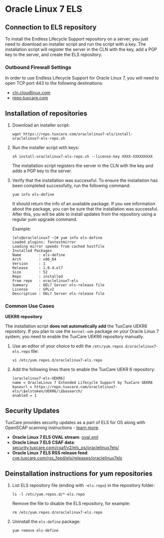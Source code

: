 # Oracle Linux 7 ELS

## Connection to ELS repository

To install the Endless Lifecycle Support repository on a server, you just need to download an installer script and run the script with a key. The installation script will register the server in the CLN with the key, add a PGP key to the server, and create the ELS repository.

### Outbound Firewall Settings

In order to use Endless Lifecycle Support for Oracle Linux 7, you will need to open TCP port 443 to the following destinations:

* [cln.cloudlinux.com](http://cln.cloudlinux.com)
* [repo.tuxcare.com](http://repo.tuxcare.com)

## Installation of repositories

1. Download an installer script:
   
   <CodeWithCopy>

   ```
   wget https://repo.tuxcare.com/oraclelinux7-els/install-oraclelinux7-els-repo.sh
   ```
   
   </CodeWithCopy>

2. Run the installer script with keys:
   
   <CodeWithCopy>

   ```
   sh install-oraclelinux7-els-repo.sh --license-key XXXX-XXXXXXXXX
   ```

   </CodeWithCopy>

   The installation script registers the server in the CLN with the key and adds a PGP key to the server.

3. Verify that the installation was successful. To ensure the installation has been completed successfully, run the following command:
   
   <CodeWithCopy>

   ```
   yum info els-define
   ```

   </CodeWithCopy>

   It should return the info of an available package. If you see information about the package, you can be sure that the installation was successful.
   After this, you will be able to install updates from the repository using a regular yum upgrade command.

   Example:

   ```
   [els@oraclelinux7 ~]# yum info els-define
   Loaded plugins: fastestmirror
   Loading mirror speeds from cached hostfile
   Installed Packages
   Name        : els-define
   Arch        : x86_64
   Version     : 1
   Release     : 1.0.4.el7
   Size        : 52
   Repo        : installed
   From repo   : oraclelinux7-els
   Summary     : OEL7 Server els-release file
   License     : GPLv2
   Description : OEL7 Server els-release file
   ```

### Common Use Cases

**UEKR6 repository**

The installation script **does not automatically add** the TuxCare UEKR6 repository. If you plan to use the `kernel-uek` package on your Oracle Linux 7 system, you need to enable the TuxCare UEKR6 repository manually.

1. Use an editor of your choice to edit the `/etc/yum.repos.d/oraclelinux7-els.repo` file:

   <CodeWithCopy>

   ```
   vi /etc/yum.repos.d/oraclelinux7-els.repo
   ```

   </CodeWithCopy>

2. Add the following lines there to enable the TuxCare UEKR 6 repository:
   
   <CodeWithCopy>

   ```
   [oraclelinux7-els-UEKR6]
   name = OracleLinux 7 Extended Lifecycle Support by TuxCare UEKR6
   baseurl = https://repo.tuxcare.com/oraclelinux7-els/\$elstoken/UEKR6/\$basearch/
   enabled = 1
   ```

   </CodeWithCopy>

## Security Updates

TuxCare provides security updates as a part of ELS for OS along with OpenSCAP scanning instructions - [learn more](./machine-readable-security-data).

* **Oracle Linux 7 ELS OVAL stream**: [oval.xml](https://security.tuxcare.com/oval/els_os/oraclelinux7els/oval.xml)
* **Oracle Linux 7 ELS CSAF data**: [security.tuxcare.com/csaf/v2/els_os/oraclelinux7els/](https://security.tuxcare.com/csaf/v2/els_os/oraclelinux7els/)
* **Oracle Linux 7 ELS RSS release feed**: [cve.tuxcare.com/rss_feed/els/releases/oraclelinux7els](https://cve.tuxcare.com/rss_feed/els/releases/oraclelinux7els)

## Deinstallation instructions for yum repositories

1. List ELS repository file (ending with `-els.repo`) in the repository folder:

   <CodeWithCopy>

   ```
   ls -l /etc/yum.repos.d/*-els.repo
   ```

   </CodeWithCopy>

   Remove the file to disable the ELS repository, for example:

   <CodeWithCopy>

   ```
   rm /etc/yum.repos.d/oraclelinux7-els.repo
   ```

   </CodeWithCopy>

2. Uninstall the `els-define` package:

   <CodeWithCopy>

   ```
   yum remove els-define
   ```

   </CodeWithCopy>
